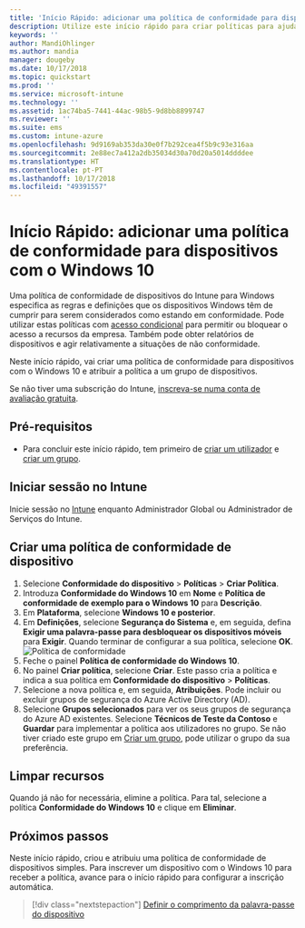 ```yaml
---
title: 'Início Rápido: adicionar uma política de conformidade para dispositivos com o Windows 10'
description: Utilize este início rápido para criar políticas para ajudar a proteger dados empresariais e gerir os dispositivos que os utilizadores finais utilizam para aceder aos recursos da empresa. Em seguida, atribua as políticas aos grupos.
keywords: ''
author: MandiOhlinger
ms.author: mandia
manager: dougeby
ms.date: 10/17/2018
ms.topic: quickstart
ms.prod: ''
ms.service: microsoft-intune
ms.technology: ''
ms.assetid: 1ac74ba5-7441-44ac-98b5-9d8bb8899747
ms.reviewer: ''
ms.suite: ems
ms.custom: intune-azure
ms.openlocfilehash: 9d9169ab353da30e0f7b292cea4f5b9c93e316aa
ms.sourcegitcommit: 2e88ec7a412a2db35034d30a70d20a5014ddddee
ms.translationtype: HT
ms.contentlocale: pt-PT
ms.lasthandoff: 10/17/2018
ms.locfileid: "49391557"
---
```

# <a name="quickstart-add-a-device-compliance-policy-for-a-windows-10-device"></a>Início Rápido: adicionar uma política de conformidade para dispositivos com o Windows 10
Uma política de conformidade de dispositivos do Intune para Windows especifica as regras e definições que os dispositivos Windows têm de cumprir para serem considerados como estando em conformidade. Pode utilizar estas políticas com [acesso condicional](https://docs.microsoft.com/intune/conditional-access) para permitir ou bloquear o acesso a recursos da empresa. Também pode obter relatórios de dispositivos e agir relativamente a situações de não conformidade.

Neste início rápido, vai criar uma política de conformidade para dispositivos com o Windows 10 e atribuir a política a um grupo de dispositivos.

Se não tiver uma subscrição do Intune, [inscreva-se numa conta de avaliação gratuita](free-trial-sign-up.md).

## <a name="prerequisites"></a>Pré-requisitos
- Para concluir este início rápido, tem primeiro de [criar um utilizador](quickstart-create-user.md) e [criar um grupo](quickstart-create-group.md).


## <a name="sign-in-to-intune"></a>Iniciar sessão no Intune
Inicie sessão no [Intune](https://aka.ms/intuneportal) enquanto Administrador Global ou Administrador de Serviços do Intune.

## <a name="create-a-device-compliance-policy"></a>Criar uma política de conformidade de dispositivo
1. Selecione **Conformidade do dispositivo** > **Políticas** > **Criar Política**.
2. Introduza **Conformidade do Windows 10** em **Nome** e **Política de conformidade de exemplo para o Windows 10** para **Descrição**.
3. Em **Plataforma**, selecione **Windows 10 e posterior**.
4. Em **Definições**, selecione **Segurança do Sistema** e, em seguida, defina **Exigir uma palavra-passe para desbloquear os dispositivos móveis** para **Exigir**. Quando terminar de configurar a sua política, selecione **OK**.
   ![Política de conformidade](/intune/media/quickstart-create-policy/compliance-policy.png)
5. Feche o painel **Política de conformidade do Windows 10**. 
6. No painel **Criar política**, selecione **Criar**. Este passo cria a política e indica a sua política em **Conformidade do dispositivo** > **Políticas**.
7. Selecione a nova política e, em seguida, **Atribuições**. Pode incluir ou excluir grupos de segurança do Azure Active Directory (AD).
8. Selecione **Grupos selecionados** para ver os seus grupos de segurança do Azure AD existentes. Selecione **Técnicos de Teste da Contoso** e **Guardar** para implementar a política aos utilizadores no grupo. Se não tiver criado este grupo em [Criar um grupo](quickstart-create-group.md), pode utilizar o grupo da sua preferência. 

## <a name="clean-up-resources"></a>Limpar recursos
Quando já não for necessária, elimine a política. Para tal, selecione a política **Conformidade do Windows 10** e clique em **Eliminar**. 

## <a name="next-steps"></a>Próximos passos
Neste início rápido, criou e atribuiu uma política de conformidade de dispositivos simples. Para inscrever um dispositivo com o Windows 10 para receber a política, avance para o início rápido para configurar a inscrição automática. 
 
> [!div class="nextstepaction"]
> [Definir o comprimento da palavra-passe do dispositivo](quickstart-set-password-length-android.md)